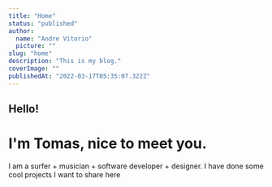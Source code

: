 ```yaml
---
title: "Home"
status: "published"
author:
  name: "Andre Vitorio"
  picture: ""
slug: "home"
description: "This is my blog."
coverImage: ""
publishedAt: "2022-03-17T05:35:07.322Z"
---
```


## Hello!

# I'm Tomas, nice to meet you.

I am a surfer + musician + software developer + designer. I have done some cool projects I want to share here